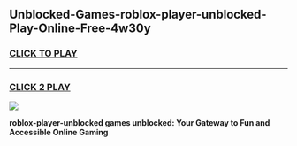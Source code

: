 
## Unblocked-Games-roblox-player-unblocked-Play-Online-Free-4w30y
<h3>
<a href="https://premium76.site?title=roblox-player-unblocked&ref=26A">CLICK TO PLAY</a></h3>
<hr>

<h3>
<a href="https://premium76.site?title=roblox-player-unblocked&ref=26A">CLICK 2 PLAY</a>
  
</h3>

<a href="https://premium76.site?title=roblox-player-unblocked&ref=26A"><img src="https://clearcache.store/games.png"></a>


**roblox-player-unblocked games unblocked: Your Gateway to Fun and Accessible Online Gaming**
